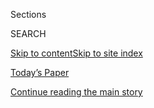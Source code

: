 <div id="app">

<div>

<div class="NYTAppHideMasthead css-1r6wvpq e1suatyy0">

<div class="section css-ui9rw0 e1suatyy2">

<div class="css-eph4ug er09x8g0">

<div class="css-6n7j50">

</div>

<span class="css-1dv1kvn">Sections</span>

<div class="css-10488qs">

<span class="css-1dv1kvn">SEARCH</span>

</div>

[Skip to content](#site-content)[Skip to site
index](#site-index)

</div>

<div class="css-10698na e1huz5gh0">

</div>

</div>

<div id="masthead-bar-one" class="section hasLinks css-15hmgas e1csuq9d3">

<div class="css-uqyvli e1csuq9d0">

</div>

<div class="css-1uqjmks e1csuq9d1">

</div>

<div class="css-9e9ivx">

[](https://myaccount.nytimes3xbfgragh.onion/auth/login?response_type=cookie&client_id=vi)

</div>

<div class="css-1bvtpon e1csuq9d2">

[Today’s Paper](https://www.nytimes3xbfgragh.onion/section/todayspaper)

</div>

</div>

</div>

</div>

<div data-aria-hidden="false">

<div id="site-content" data-role="main">

<div id="top-wrapper" class="css-15p45cc eaca97t0" type="top">

<div id="top-slug" class="css-19x0jxb eaca97t1" hidden="">

Advertisement

</div>

[Continue reading the main
story](#after-top)

<div class="ad top-wrapper" style="text-align:center;height:100%;display:block;min-height:90px">

<div id="top" class="place-ad" data-position="top" data-size-key="top">

</div>

</div>

<div id="after-top">

</div>

</div>

<div id="byline" class="section css-15h4p1b e9abtgs0">

<div class="css-1j21atc e1svk9qx1">

<div class="css-nfcc9b e1svk9qx3">

<div class="css-cnx41t">

![Portrait of Adeel
Hassan](https://static01.graylady3jvrrxbe.onion/images/2018/08/23/multimedia/author-adeel-hassan/author-adeel-hassan-thumbLarge.png)

</div>

<div class="css-vl9dhg e1svk9qx5">

<div class="css-1nrhkj6 e1svk9qx6">

# Adeel Hassan

</div>

## <span></span>

Adeel Hassan is a reporter and editor on the National Desk. He is a
founding member of
[Race/Related](https://www.nytimes3xbfgragh.onion/spotlight/race), and
much of his work focuses on identity and discrimination. He started the
Morning Briefing for NYT Now and was its inaugural writer. He also
served as an editor on the International Desk. Adeel graduated from
Johns Hopkins and Columbia.

</div>

</div>

</div>

<div>

<div id="mid1-wrapper" class="css-1mn4oms eaca97t0" type="rank">

<div id="mid1-slug" class="css-1tag3rd eaca97t1">

Advertisement

</div>

[Continue reading the main
story](#after-mid1)

<div id="mid1" class="ad mid1-wrapper" style="text-align:center;height:100%;display:block">

</div>

<div id="after-mid1">

</div>

</div>

</div>

<div class="css-185go5a e1o5byef0">

<div class="css-15cbhtu">

  - [Latest](#stream-panel)
  - <span class="css-6n7j50">Search</span>
    <div class="control">
    <div class="label-container css-1dv1kvn">
    Search
    </div>
    <div class="css-wm4t3d">
    **<span id="clear-search-input" class="css-1dv1kvn">Clear this text
    input</span>
    </div>
    </div>
    <span class="css-1iovbfw"></span>

<div id="stream-panel" class="section css-8msx5b e1jz0cab1">

<div class="css-13mho3u">

1.  
    
    <div class="css-1cp3ece">
    
    <div class="css-1l4spti">
    
    [](/2020/04/10/us/coronavirus-roland-walker-gary-indiana.html)
    
    <div class="css-79elbk">
    
    ![](https://static01.graylady3jvrrxbe.onion/images/2020/04/10/us/10VIRUS-GARY/10VIRUS-GARY-thumbWide-v3.jpg?quality=75&auto=webp&disable=upscale)
    
    </div>
    
    ## He’s Overseeing a City’s Coronavirus Response, Even as He Fights It Himself
    
    Dr. Roland Walker, the health commissioner of Gary, Ind., and both
    of his parents have tested positive for the coronavirus. “People are
    scared, and I wanted to go public,” he said.
    
    <div class="css-1nqbnmb ea5icrr0">
    
    By <span class="css-1n7hynb">Adeel
    Hassan</span>
    
    </div>
    
    </div>
    
    <div class="css-1lc2l26 e1xfvim33">
    
    </div>
    
    </div>

2.  
    
    <div class="css-1cp3ece">
    
    <div class="css-1l4spti">
    
    [](/interactive/2020/03/26/us/coronavirus-testing-states.html)
    
    <div class="css-79elbk">
    
    ![](https://static01.graylady3jvrrxbe.onion/images/2020/03/26/us/coronavirus-testing-promo-countries/coronavirus-testing-promo-countries-thumbWide.png?quality=75&auto=webp&disable=upscale)
    
    </div>
    
    ## Where the U.S. Stands Now on Coronavirus Testing
    
    The pace of coronavirus testing in the United States has seen a
    meteoric rise in the past week. But the country still lags in tests
    relative to its population, despite having the world’s most reported
    coronavirus cases.
    
    <div class="css-1nqbnmb ea5icrr0">
    
    By <span class="css-1n7hynb">Lazaro Gamio, Weiyi Cai
    <span>and</span> Adeel
    Hassan</span>
    
    </div>
    
    </div>
    
    <div class="css-1lc2l26 e1xfvim33">
    
    </div>
    
    </div>

3.  
    
    <div class="css-1cp3ece">
    
    <div class="css-1l4spti">
    
    [](/live/2020/coronavirus-covid-19-03-17/resort-islands-in-the-us-are-barring-outsiders)
    
    <div class="css-79elbk">
    
    ![](https://static01.graylady3jvrrxbe.onion/images/2020/03/17/us/17virus-island/17virus-island-thumbWide.jpg?quality=75&auto=webp&disable=upscale)
    
    </div>
    
    ## Resort islands in the U.S. are barring outsiders.
    
    <div class="css-1nqbnmb ea5icrr0">
    
    By <span class="css-1n7hynb">Adeel Hassan <span>and</span> Neil
    MacFarquhar</span>
    
    </div>
    
    </div>
    
    <div class="css-1lc2l26 e1xfvim33">
    
    </div>
    
    </div>

4.  
    
    <div class="css-1cp3ece">
    
    <div class="css-1l4spti">
    
    [](/2020/03/17/us/north-carolina-and-maine-coronavirus.html)
    
    <div class="css-79elbk">
    
    ![](https://static01.graylady3jvrrxbe.onion/images/2020/03/17/us/17virus-island/17virus-island-thumbWide.jpg?quality=75&auto=webp&disable=upscale)
    
    </div>
    
    ## Islands in the U.S. Are Barring All Outsiders to Keep Coronavirus at Bay
    
    “People don’t understand how fragile we are,” said one resident of
    an island off Maine that will turn away visitors. Communities in
    North Carolina’s Outer Banks will do the same.
    
    <div class="css-1nqbnmb ea5icrr0">
    
    By <span class="css-1n7hynb">Adeel Hassan <span>and</span> Neil
    MacFarquhar</span>
    
    </div>
    
    </div>
    
    <div class="css-1lc2l26 e1xfvim33">
    
    </div>
    
    </div>

5.  
    
    <div class="css-1cp3ece">
    
    <div class="css-1l4spti">
    
    [](/live/2020/coronavirus-usa-03-16/with-the-kids-at-home-parents-are-seeking-some-normalcy)
    
    <div class="css-79elbk">
    
    ![](https://static01.graylady3jvrrxbe.onion/images/2020/03/16/multimedia/kids-are-at-home-fence/merlin_170489373_8ae02063-d035-45d0-8e53-6ec308c9ecb0-thumbWide.jpg?quality=75&auto=webp&disable=upscale)
    
    </div>
    
    ## With the kids at home, parents are seeking some normalcy.
    
    <div class="css-1nqbnmb ea5icrr0">
    
    By <span class="css-1n7hynb">Adeel
    Hassan</span>
    
    </div>
    
    </div>
    
    <div class="css-1lc2l26 e1xfvim33">
    
    </div>
    
    </div>

6.  
    
    <div class="css-1cp3ece">
    
    <div class="css-1l4spti">
    
    [](/2020/02/29/us/the-hidden-history-of-slavery-that-surrounds-us.html)
    
    <div class="css-79elbk">
    
    ![](https://static01.graylady3jvrrxbe.onion/images/2020/02/16/magazine/16mag-slaveauction-rrnewsletter/16mag-slaveauction-rrnewsletter-thumbWide-v6.jpg?quality=75&auto=webp&disable=upscale)
    
    </div>
    
    ## The Hidden History of Slavery That Surrounds Us
    
    Most of the sites of the slave trade are unmarked, including the
    auction sites where families were torn apart.
    
    <div class="css-1nqbnmb ea5icrr0">
    
    By <span class="css-1n7hynb">Adeel
    Hassan</span>
    
    </div>
    
    </div>
    
    <div class="css-1lc2l26 e1xfvim33">
    
    </div>
    
    </div>

7.  
    
    <div class="css-1cp3ece">
    
    <div class="css-1l4spti">
    
    [](/2020/02/22/us/why-are-african-american-families-leaving-chicago.html)
    
    <div class="css-79elbk">
    
    ![](https://static01.graylady3jvrrxbe.onion/images/2020/02/22/us/22rr-chicago/merlin_163290144_fd60b2ca-a0b2-4758-8af3-838eb7eaab24-thumbWide.jpg?quality=75&auto=webp&disable=upscale)
    
    </div>
    
    ## Why Are African-American Families Leaving Chicago?
    
    “It’s an American tragedy,” said a pastor whose congregants have
    been disappearing for years, heading to cities throughout the
    Midwest and the South.
    
    <div class="css-1nqbnmb ea5icrr0">
    
    By <span class="css-1n7hynb">Adeel
    Hassan</span>
    
    </div>
    
    </div>
    
    <div class="css-1lc2l26 e1xfvim33">
    
    </div>
    
    </div>

8.  
    
    <div class="css-1cp3ece">
    
    <div class="css-1l4spti">
    
    [](/2020/02/21/us/white-supremacist-guilty-of-killing-2-who-came-to-aid-of-black-teens.html)
    
    <div class="css-79elbk">
    
    ![](https://static01.graylady3jvrrxbe.onion/images/2020/02/20/us/00portland1/00portland1-thumbWide.jpg?quality=75&auto=webp&disable=upscale)
    
    </div>
    
    ## White Supremacist Guilty of Killing 2 Who Came to Aid of Black Teens
    
    Mr. Christian killed two men who had intervened to confront him as
    he went on an anti-Muslim tirade against two black teenagers.
    
    <div class="css-1nqbnmb ea5icrr0">
    
    By <span class="css-1n7hynb">Adeel
    Hassan</span>
    
    </div>
    
    </div>
    
    <div class="css-1lc2l26 e1xfvim33">
    
    </div>
    
    </div>

9.  
    
    <div class="css-1cp3ece">
    
    <div class="css-1l4spti">
    
    [](/2020/02/15/us/how-andrew-yang-handled-his-asian-american-identity-on-the-campaign-trail.html)
    
    <div class="css-79elbk">
    
    ![](https://static01.graylady3jvrrxbe.onion/images/2020/02/18/us/politics/15rr-yang1/15rr-yang1-thumbWide-v2.jpg?quality=75&auto=webp&disable=upscale)
    
    </div>
    
    ## How Andrew Yang Handled His Asian-American Identity on the Campaign Trail
    
    He ran on saving workers from automation, but also leaned into
    issues of race and representation.
    
    <div class="css-1nqbnmb ea5icrr0">
    
    By <span class="css-1n7hynb">Adeel
    Hassan</span>
    
    </div>
    
    </div>
    
    <div class="css-1lc2l26 e1xfvim33">
    
    </div>
    
    </div>

10. 
    
    <div class="css-1cp3ece">
    
    <div class="css-1l4spti">
    
    [](/2020/02/12/us/white-supremacist-propaganda-campus.html)
    
    <div class="css-79elbk">
    
    ![](https://static01.graylady3jvrrxbe.onion/images/2020/02/11/us/merlin_164864619_77ea96d0-fda1-49de-87d3-0d625761468e/merlin_164864619_77ea96d0-fda1-49de-87d3-0d625761468e-thumbWide.jpg?quality=75&auto=webp&disable=upscale)
    
    </div>
    
    ## White Supremacist Groups Expand Propaganda Efforts, Report Finds
    
    They have a renewed emphasis on spreading their message through
    pamphlets and stickers, often on college campuses, as large public
    protests diminish.
    
    <div class="css-1nqbnmb ea5icrr0">
    
    By <span class="css-1n7hynb">Adeel Hassan</span>
    
    </div>
    
    </div>
    
    <div class="css-1lc2l26 e1xfvim33">
    
    </div>
    
    </div>

<div class="css-13mho3u">

<div class="css-1t62hi8">

<div class="css-1stvaey">

Show
More

<div>

<div style="border:0;clip:rect(0 0 0 0);height:1px;margin:-1px;overflow:hidden;white-space:nowrap;padding:0;width:1px;position:absolute" data-role="log" data-aria-live="assertive">

</div>

<div style="border:0;clip:rect(0 0 0 0);height:1px;margin:-1px;overflow:hidden;white-space:nowrap;padding:0;width:1px;position:absolute" data-role="log" data-aria-live="assertive">

</div>

<div style="border:0;clip:rect(0 0 0 0);height:1px;margin:-1px;overflow:hidden;white-space:nowrap;padding:0;width:1px;position:absolute" data-role="log" data-aria-live="polite">

</div>

<div style="border:0;clip:rect(0 0 0 0);height:1px;margin:-1px;overflow:hidden;white-space:nowrap;padding:0;width:1px;position:absolute" data-role="log" data-aria-live="polite">

</div>

</div>

</div>

</div>

</div>

</div>

<div class="css-g6hk37 supplemental">

<div id="mid2-wrapper" class="css-10wkyv7 eaca97t0" type="lede">

<div id="mid2-slug" class="css-1tag3rd eaca97t1">

Advertisement

</div>

[Continue reading the main
story](#after-mid2)

<div id="mid2" class="ad mid2-wrapper" style="text-align:center;height:100%;display:block;min-height:250px">

</div>

<div id="after-mid2">

</div>

</div>

## Follow Elsewhere

<div class="module-body">

  - [**<span data-aria-hidden="true">adeelnyt</span><span class="css-1dv1kvn">twitter
    page for adeelnyt</span>](https://twitter.com/adeelnyt)

</div>

</div>

</div>

</div>

</div>

</div>

</div>

## Site Index

<div>

</div>

## Site Information Navigation

  - [© <span>2020</span> <span>The New York Times
    Company</span>](https://help.nytimes3xbfgragh.onion/hc/en-us/articles/115014792127-Copyright-notice)

<!-- end list -->

  - [NYTCo](https://www.nytco.com/)
  - [Contact
    Us](https://help.nytimes3xbfgragh.onion/hc/en-us/articles/115015385887-Contact-Us)
  - [Work with us](https://www.nytco.com/careers/)
  - [Advertise](https://nytmediakit.com/)
  - [T Brand Studio](http://www.tbrandstudio.com/)
  - [Your Ad
    Choices](https://www.nytimes3xbfgragh.onion/privacy/cookie-policy#how-do-i-manage-trackers)
  - [Privacy](https://www.nytimes3xbfgragh.onion/privacy)
  - [Terms of
    Service](https://help.nytimes3xbfgragh.onion/hc/en-us/articles/115014893428-Terms-of-service)
  - [Terms of
    Sale](https://help.nytimes3xbfgragh.onion/hc/en-us/articles/115014893968-Terms-of-sale)
  - [Site
    Map](https://spiderbites.nytimes3xbfgragh.onion)
  - [Help](https://help.nytimes3xbfgragh.onion/hc/en-us)
  - [Subscriptions](https://www.nytimes3xbfgragh.onion/subscription?campaignId=37WXW)

</div>

</div>
